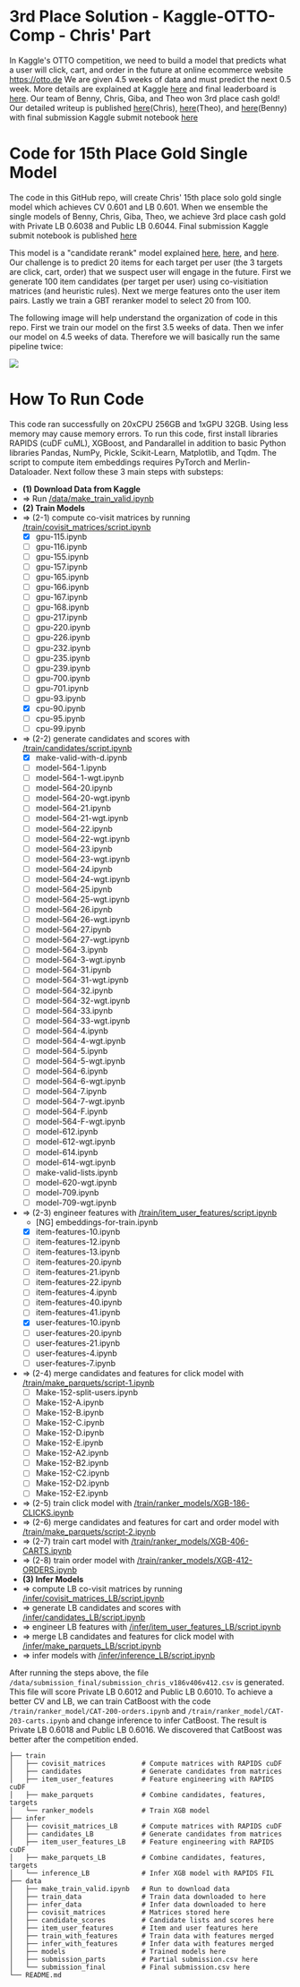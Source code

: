 # 3rd Place Solution - Kaggle-OTTO-Comp - Chris' Part
In Kaggle's OTTO competition, we need to build a model that predicts what a user will click, cart, and order in the future at online ecommerce website https://otto.de We are given 4.5 weeks of data and must predict the next 0.5 week. More details are explained at Kaggle [here][1] and final leaderboard is [here][2]. Our team of Benny, Chris, Giba, and Theo won 3rd place cash gold! Our detailed writeup is published [here][3](Chris), [here][4](Theo), and [here][5](Benny) with final submission Kaggle submit notebook [here][8]

# Code for 15th Place Gold Single Model
The code in this GitHub repo, will create Chris' 15th place solo gold single model which achieves CV 0.601 and LB 0.601. When we ensemble the single models of Benny, Chris, Giba, Theo, we achieve 3rd place cash gold with Private LB 0.6038 and Public LB 0.6044. Final submission Kaggle submit notebook is published [here][8]

This model is a "candidate rerank" model explained [here][6], [here][7], and [here][3]. Our challenge is to predict 20 items for each target per user (the 3 targets are click, cart, order) that we suspect user will engage in the future. First we generate 100 item candidates (per target per user) using co-visitiation matrices (and heuristic rules). Next we merge features onto the user item pairs. Lastly we train a GBT reranker model to select 20 from 100.

The following image will help understand the organization of code in this repo. First we train our model on the first 3.5 weeks of data. Then we infer our model on 4.5 weeks of data. Therefore we will basically run the same pipeline twice:

![](data/images/timeline.png)

# How To Run Code
This code ran successfully on 20xCPU 256GB and 1xGPU 32GB. Using less memory may cause memory errors. To run this code, first install libraries RAPIDS (cuDF cuML), XGBoost, and Pandarallel in addition to basic Python libraries Pandas, NumPy, Pickle, Scikit-Learn, Matplotlib, and Tqdm. The script to compute item embeddings requires PyTorch and Merlin-Dataloader. Next follow these 3 main steps with substeps:
* **(1) Download Data from Kaggle**
* => Run [/data/make_train_valid.ipynb](data/make_train_valid.ipynb)
* **(2) Train Models**
* => (2-1) compute co-visit matrices by running [/train/covisit_matrices/script.ipynb](train/covisit_matrices/script.ipynb)
  * [x] gpu-115.ipynb
  * [ ] gpu-116.ipynb
  * [ ] gpu-155.ipynb
  * [ ] gpu-157.ipynb
  * [ ] gpu-165.ipynb
  * [ ] gpu-166.ipynb
  * [ ] gpu-167.ipynb
  * [ ] gpu-168.ipynb
  * [ ] gpu-217.ipynb
  * [ ] gpu-220.ipynb
  * [ ] gpu-226.ipynb
  * [ ] gpu-232.ipynb
  * [ ] gpu-235.ipynb
  * [ ] gpu-239.ipynb
  * [ ] gpu-700.ipynb
  * [ ] gpu-701.ipynb
  * [ ] gpu-93.ipynb
  * [x] cpu-90.ipynb
  * [ ] cpu-95.ipynb
  * [ ] cpu-99.ipynb
* => (2-2) generate candidates and scores with [/train/candidates/script.ipynb](train/candidates/script.ipynb)
  * [x] make-valid-with-d.ipynb
  * [ ] model-564-1.ipynb
  * [ ] model-564-1-wgt.ipynb
  * [ ] model-564-20.ipynb
  * [ ] model-564-20-wgt.ipynb
  * [ ] model-564-21.ipynb
  * [ ] model-564-21-wgt.ipynb
  * [ ] model-564-22.ipynb
  * [ ] model-564-22-wgt.ipynb
  * [ ] model-564-23.ipynb
  * [ ] model-564-23-wgt.ipynb
  * [ ] model-564-24.ipynb
  * [ ] model-564-24-wgt.ipynb
  * [ ] model-564-25.ipynb
  * [ ] model-564-25-wgt.ipynb
  * [ ] model-564-26.ipynb
  * [ ] model-564-26-wgt.ipynb
  * [ ] model-564-27.ipynb
  * [ ] model-564-27-wgt.ipynb
  * [ ] model-564-3.ipynb
  * [ ] model-564-3-wgt.ipynb
  * [ ] model-564-31.ipynb
  * [ ] model-564-31-wgt.ipynb
  * [ ] model-564-32.ipynb
  * [ ] model-564-32-wgt.ipynb
  * [ ] model-564-33.ipynb
  * [ ] model-564-33-wgt.ipynb
  * [ ] model-564-4.ipynb
  * [ ] model-564-4-wgt.ipynb
  * [ ] model-564-5.ipynb
  * [ ] model-564-5-wgt.ipynb
  * [ ] model-564-6.ipynb
  * [ ] model-564-6-wgt.ipynb
  * [ ] model-564-7.ipynb
  * [ ] model-564-7-wgt.ipynb
  * [ ] model-564-F.ipynb
  * [ ] model-564-F-wgt.ipynb
  * [ ] model-612.ipynb
  * [ ] model-612-wgt.ipynb
  * [ ] model-614.ipynb
  * [ ] model-614-wgt.ipynb
  * [ ] make-valid-lists.ipynb
  * [ ] model-620-wgt.ipynb
  * [ ] model-709.ipynb
  * [ ] model-709-wgt.ipynb
* => (2-3) engineer features with [/train/item_user_features/script.ipynb](train/item_user_features/script.ipynb)
  * [NG] embeddings-for-train.ipynb
  * [x] item-features-10.ipynb
  * [ ] item-features-12.ipynb
  * [ ] item-features-13.ipynb
  * [ ] item-features-20.ipynb
  * [ ] item-features-21.ipynb
  * [ ] item-features-22.ipynb
  * [ ] item-features-4.ipynb
  * [ ] item-features-40.ipynb
  * [ ] item-features-41.ipynb
  * [x] user-features-10.ipynb
  * [ ] user-features-20.ipynb
  * [ ] user-features-21.ipynb
  * [ ] user-features-4.ipynb
  * [ ] user-features-7.ipynb
* => (2-4) merge candidates and features for click model with [/train/make_parquets/script-1.ipynb](train/make_parquets/script-1.ipynb)
  * [ ] Make-152-split-users.ipynb
  * [ ] Make-152-A.ipynb
  * [ ] Make-152-B.ipynb
  * [ ] Make-152-C.ipynb
  * [ ] Make-152-D.ipynb
  * [ ] Make-152-E.ipynb
  * [ ] Make-152-A2.ipynb
  * [ ] Make-152-B2.ipynb
  * [ ] Make-152-C2.ipynb
  * [ ] Make-152-D2.ipynb
  * [ ] Make-152-E2.ipynb
* => (2-5) train click model with [/train/ranker_models/XGB-186-CLICKS.ipynb](train/ranker_models/XGB-186-CLICKS.ipynb)
* => (2-6) merge candidates and features for cart and order model with [/train/make_parquets/script-2.ipynb](train/make_parquets/script-2.ipynb)
* => (2-7) train cart model with [/train/ranker_models/XGB-406-CARTS.ipynb](train/ranker_models/XGB-406-CARTS.ipynb)
* => (2-8) train order model with [/train/ranker_models/XGB-412-ORDERS.ipynb](train/ranker_models/XGB-412-ORDERS.ipynb)
* **(3) Infer Models**
* => compute LB co-visit matrices by running [/infer/covisit_matrices_LB/script.ipynb](infer/covisit_matrices_LB/script.ipynb)
* => generate LB candidates and scores with [/infer/candidates_LB/script.ipynb](infer/candidates_LB/script.ipynb)
* => engineer LB features with [/infer/item_user_features_LB/script.ipynb](infer/item_user_features_LB/script.ipynb)
* => merge LB candidates and features for click model with [/infer/make_parquets_LB/script.ipynb](infer/make_parquets_LB/script.ipynb)
* => infer models with [/infer/inference_LB/script.ipynb](infer/inference_LB/script.ipynb)

After running the steps above, the file `/data/submission_final/submission_chris_v186v406v412.csv` is generated. 
This file will score Private LB 0.6012 and Public LB 0.6010. To achieve a better CV and LB, we can train CatBoost with the
code `/train/ranker_model/CAT-200-orders.ipynb` and `/train/ranker_model/CAT-203-carts.ipynb` and change inference to infer
CatBoost. The result is Private LB 0.6018 and Public LB 0.6016. We discovered that CatBoost was better after the competition
ended.


```
├── train
│   ├── covisit_matrices         # Compute matrices with RAPIDS cuDF
│   ├── candidates               # Generate candidates from matrices
│   ├── item_user_features       # Feature engineering with RAPIDS cuDF
│   ├── make_parquets            # Combine candidates, features, targets
│   └── ranker_models            # Train XGB model
├── infer        
│   ├── covisit_matrices_LB      # Compute matrices with RAPIDS cuDF
│   ├── candidates_LB            # Generate candidates from matrices
│   ├── item_user_features_LB    # Feature engineering with RAPIDS cuDF
│   ├── make_parquets_LB         # Combine candidates, features, targets
│   └── inference_LB             # Infer XGB model with RAPIDS FIL
├── data    
│   ├── make_train_valid.ipynb   # Run to download data
│   ├── train_data               # Train data downloaded to here
│   ├── infer_data               # Infer data downloaded to here
│   ├── covisit_matrices         # Matrices stored here
│   ├── candidate_scores         # Candidate lists and scores here
│   ├── item_user_features       # Item and user features here
│   ├── train_with_features      # Train data with features merged
│   ├── infer_with_features      # Infer data with features merged
│   ├── models                   # Trained models here
│   ├── submission_parts         # Partial submission.csv here
│   └── submission_final         # Final submission.csv here
└── README.md
```

[1]: https://www.kaggle.com/competitions/otto-recommender-system/overview
[2]: https://www.kaggle.com/competitions/otto-recommender-system/leaderboard
[3]: https://www.kaggle.com/competitions/otto-recommender-system/discussion/383013
[4]: https://www.kaggle.com/competitions/otto-recommender-system/discussion/382975
[5]: https://www.kaggle.com/competitions/otto-recommender-system/discussion/386497
[6]: https://www.kaggle.com/code/cdeotte/candidate-rerank-model-lb-0-575
[7]: https://www.kaggle.com/competitions/otto-recommender-system/discussion/370210
[8]: https://www.kaggle.com/code/cdeotte/3rd-place-team-g-b-d-t-0-604

